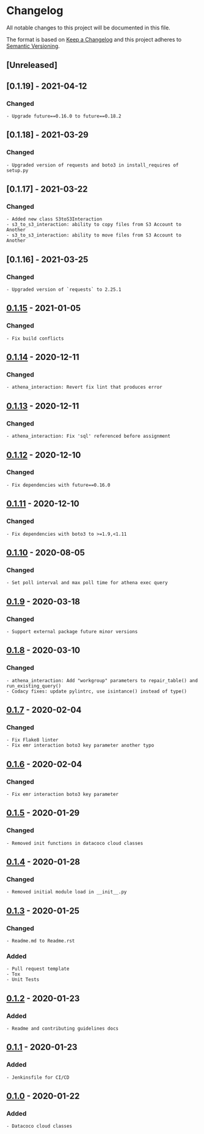 # Changelog
All notable changes to this project will be documented in this file.

The format is based on [Keep a Changelog](http://keepachangelog.com/en/1.0.0/)
and this project adheres to [Semantic Versioning](http://semver.org/spec/v2.0.0.html).

## [Unreleased]

## [0.1.19] - 2021-04-12
### Changed
    - Upgrade future==0.16.0 to future==0.18.2

## [0.1.18] - 2021-03-29
### Changed
    - Upgraded version of requests and boto3 in install_requires of setup.py

## [0.1.17] - 2021-03-22
### Changed
    - Added new class S3toS3Interaction
    - s3_to_s3_interaction: ability to copy files from S3 Account to Another
    - s3_to_s3_interaction: ability to move files from S3 Account to Another

## [0.1.16] - 2021-03-25
### Changed
    - Upgraded version of `requests` to 2.25.1

## [0.1.15] - 2021-01-05
### Changed
    - Fix build conflicts

## [0.1.14] - 2020-12-11
### Changed
    - athena_interaction: Revert fix lint that produces error

## [0.1.13] - 2020-12-11
### Changed
    - athena_interaction: Fix 'sql' referenced before assignment

## [0.1.12] - 2020-12-10
### Changed
    - Fix dependencies with future==0.16.0

## [0.1.11] - 2020-12-10
### Changed
    - Fix dependencies with boto3 to >=1.9,<1.11

## [0.1.10] - 2020-08-05
### Changed
    - Set poll interval and max poll time for athena exec query

## [0.1.9] - 2020-03-18
### Changed
    - Support external package future minor versions

## [0.1.8] - 2020-03-10
### Changed
    - athena_interaction: Add "workgroup" parameters to repair_table() and run_existing_query()
    - Codacy fixes: update pylintrc, use isintance() instead of type()

## [0.1.7] - 2020-02-04
### Changed
    - Fix Flake8 linter
    - Fix emr interaction boto3 key parameter another typo

## [0.1.6] - 2020-02-04
### Changed
    - Fix emr interaction boto3 key parameter

## [0.1.5] - 2020-01-29
### Changed
    - Removed init functions in datacoco cloud classes

## [0.1.4] - 2020-01-28
### Changed
    - Removed initial module load in __init__.py

## [0.1.3] - 2020-01-25
### Changed
    - Readme.md to Readme.rst
### Added
    - Pull request template
    - Tox
    - Unit Tests

## [0.1.2] - 2020-01-23
### Added
    - Readme and contributing guidelines docs

## [0.1.1] - 2020-01-23
### Added
    - Jenkinsfile for CI/CD

## [0.1.0] - 2020-01-22
### Added
    - Datacoco cloud classes

[0.1.15]: https://github.com/equinoxfitness/datacoco-cloud/compare/v0.1.14...v0.1.15
[0.1.14]: https://github.com/equinoxfitness/datacoco-cloud/compare/v0.1.13...v0.1.14
[0.1.13]: https://github.com/equinoxfitness/datacoco-cloud/compare/v0.1.12...v0.1.13
[0.1.12]: https://github.com/equinoxfitness/datacoco-cloud/compare/v0.1.11...v0.1.12
[0.1.11]: https://github.com/equinoxfitness/datacoco-cloud/compare/v0.1.10...v0.1.11
[0.1.10]: https://github.com/equinoxfitness/datacoco-cloud/compare/v0.1.9...v0.1.10
[0.1.9]: https://github.com/equinoxfitness/datacoco-cloud/compare/v0.1.8...v0.1.9
[0.1.8]: https://github.com/equinoxfitness/datacoco-cloud/compare/v0.1.7...v0.1.8
[0.1.7]: https://github.com/equinoxfitness/datacoco-cloud/compare/v0.1.6...v0.1.7
[0.1.6]: https://github.com/equinoxfitness/datacoco-cloud/compare/v0.1.5...v0.1.6
[0.1.5]: https://github.com/equinoxfitness/datacoco-cloud/compare/v0.1.4...v0.1.5
[0.1.4]: https://github.com/equinoxfitness/datacoco-cloud/compare/v0.1.3...v0.1.4
[0.1.3]: https://github.com/equinoxfitness/datacoco-cloud/compare/v0.1.2...v0.1.3
[0.1.2]: https://github.com/equinoxfitness/datacoco-cloud/compare/v0.1.1...v0.1.2
[0.1.1]: https://github.com/equinoxfitness/datacoco-cloud/compare/v0.1.0...v0.1.1
[0.1.0]: https://github.com/equinoxfitness/datacoco-cloud/releases/tag/v0.1.0
